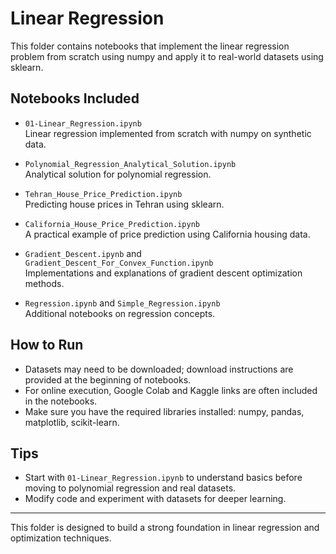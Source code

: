 # Linear Regression

This folder contains notebooks that implement the linear regression problem from scratch using numpy and apply it to real-world datasets using sklearn.

## Notebooks Included

- `01-Linear_Regression.ipynb`  
  Linear regression implemented from scratch with numpy on synthetic data.

- `Polynomial_Regression_Analytical_Solution.ipynb`  
  Analytical solution for polynomial regression.

- `Tehran_House_Price_Prediction.ipynb`  
  Predicting house prices in Tehran using sklearn.

- `California_House_Price_Prediction.ipynb`  
  A practical example of price prediction using California housing data.

- `Gradient_Descent.ipynb` and `Gradient_Descent_For_Convex_Function.ipynb`  
  Implementations and explanations of gradient descent optimization methods.

- `Regression.ipynb` and `Simple_Regression.ipynb`  
  Additional notebooks on regression concepts.

## How to Run

- Datasets may need to be downloaded; download instructions are provided at the beginning of notebooks.  
- For online execution, Google Colab and Kaggle links are often included in the notebooks.  
- Make sure you have the required libraries installed: numpy, pandas, matplotlib, scikit-learn.

## Tips

- Start with `01-Linear_Regression.ipynb` to understand basics before moving to polynomial regression and real datasets.  
- Modify code and experiment with datasets for deeper learning.

---

This folder is designed to build a strong foundation in linear regression and optimization techniques.
